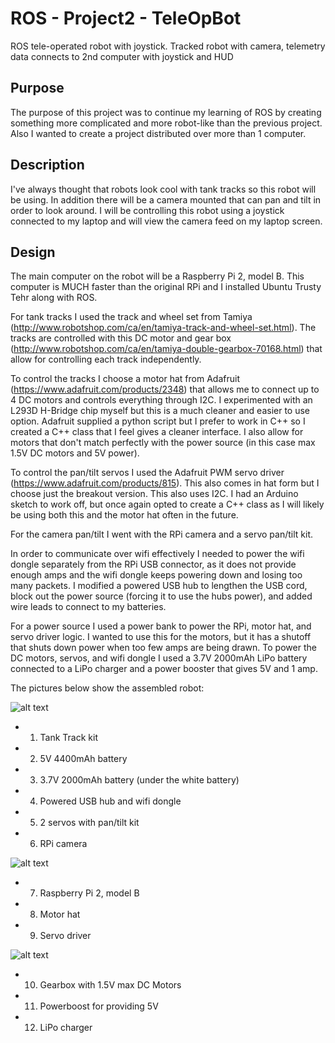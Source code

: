 ROS - Project2 - TeleOpBot
==========================
ROS tele-operated robot with joystick. Tracked robot with camera, telemetry data connects to 2nd computer with joystick and HUD


Purpose
-------

The purpose of this project was to continue my learning of ROS by creating something more complicated and more robot-like than the previous project. Also I wanted to create a project distributed over more than 1 computer.


Description
-----------

I've always thought that robots look cool with tank tracks so this robot will be using. In addition there will be a camera mounted that can pan and tilt in order to look around. I will be controlling this robot using a joystick connected to my laptop and will view the camera feed on my laptop screen.


Design
------

The main computer on the robot will be a Raspberry Pi 2, model B. This computer is MUCH faster than the original RPi and I installed Ubuntu Trusty Tehr along with ROS.

For tank tracks I used the track and wheel set from Tamiya (http://www.robotshop.com/ca/en/tamiya-track-and-wheel-set.html). The tracks are controlled with this DC motor and gear box (http://www.robotshop.com/ca/en/tamiya-double-gearbox-70168.html) that allow for controlling each track independently.

To control the tracks I choose a motor hat from Adafruit (https://www.adafruit.com/products/2348) that allows me to connect up to 4 DC motors and controls everything through I2C. I experimented with an L293D H-Bridge chip myself but this is a much cleaner and easier to use option. Adafruit supplied a python script but I prefer to work in C++ so I created a C++ class that I feel gives a cleaner interface. I also allow for motors that don't match perfectly with the power source (in this case max 1.5V DC motors and 5V power).

To control the pan/tilt servos I used the Adafruit PWM servo driver (https://www.adafruit.com/products/815). This also comes in hat form but I choose just the breakout version. This also uses I2C. I had an Arduino sketch to work off, but once again opted to create a C++ class as I will likely be using both this and the motor hat often in the future.

For the camera pan/tilt I went with the RPi camera and a servo pan/tilt kit.

In order to communicate over wifi effectively I needed to power the wifi dongle separately from the RPi USB connector, as it does not provide enough amps and the wifi dongle keeps powering down and losing too many packets. I modified a powered USB hub to lengthen the USB cord, block out the power source (forcing it to use the hubs power), and added wire leads to connect to my batteries.

For a power source I used a power bank to power the RPi, motor hat, and servo driver logic. I wanted to use this for the motors, but it has a shutoff that shuts down power when too few amps are being drawn. To power the DC motors, servos, and wifi dongle I used a 3.7V 2000mAh LiPo battery connected to a LiPo charger and a power booster that gives 5V and 1 amp.

The pictures below show the assembled robot:

![alt text](http://www.typhoonsoftware.com/GitHub/ROS_Project2_TeleOpBot/teleOpProject1.jpg "Project Design 1")

- 1) Tank Track kit
- 2) 5V 4400mAh battery
- 3) 3.7V 2000mAh battery (under the white battery)
- 4) Powered USB hub and wifi dongle
- 5) 2 servos with pan/tilt kit
- 6) RPi camera


![alt text](http://www.typhoonsoftware.com/GitHub/ROS_Project2_TeleOpBot/teleOpProject2.jpg "Project Design 2")

- 7) Raspberry Pi 2, model B
- 8) Motor hat
- 9) Servo driver


![alt text](http://www.typhoonsoftware.com/GitHub/ROS_Project2_TeleOpBot/teleOpProject3.jpg "Project Design 3")

- 10) Gearbox with 1.5V max DC Motors
- 11) Powerboost for providing 5V
- 12) LiPo charger



